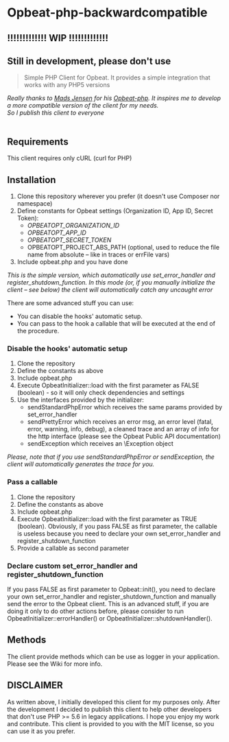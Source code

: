 Opbeat-php-backwardcompatible
=================

## !!!!!!!!!!!!! WIP !!!!!!!!!!!!! 
## Still in development, please don't use 

> Simple PHP Client for Opbeat. It provides a simple integration that works with any PHP5 versions

_Really thanks to [Mads Jensen](https://github.com/madsleejensen) for his [Opbeat-php](https://github.com/madsleejensen/opbeat-php). It inspires me to develop a more compatible version of the client for my needs._  
_So I publish this client to everyone_
<br/>
<br/>
## Requirements
This client requires only cURL (curl for PHP)

## Installation
1. Clone this repository wherever you prefer (it doesn't use Composer nor namespace)
2. Define constants for Opbeat settings (Organization ID, App ID, Secret Token):  
    * *OPBEATOPT\_ORGANIZATION\_ID*  
    * *OPBEATOPT\_APP\_ID*  
    * *OPBEATOPT\_SECRET\_TOKEN*  
    * OPBEATOPT\_PROJECT\_ABS\_PATH (optional, used to reduce the file name from absolute – like in traces or errFile vars)
3. Include opbeat.php and you have done
  
*This is the simple version, which automatically use set\_error\_handler and register\_shutdown\_function. In this mode (or, if you manually initialize the client – see below) the client will automatically catch any uncaught error*  
  
There are some advanced stuff you can use:
* You can disable the hooks' automatic setup.
* You can pass to the hook a callable that will be executed at the end of the procedure.

### Disable the hooks' automatic setup
1. Clone the repository 
2. Define the constants as above
3. Include opbeat.php
4. Execute OpbeatInitializer::load with the first parameter as FALSE (boolean) - so it will only check dependencies and settings
5. Use the interfaces provided by the initializer:
    * sendStandardPhpError which receives the same params provided by set\_error\_handler
    * sendPrettyError which receives an error msg, an error level (fatal, error, warning, info, debug), a cleaned trace and an array of info for the http interface (please see the Opbeat Public API documentation)
    * sendException which receives an \\Exception object
  
  
*Please, note that if you use sendStandardPhpError or sendException, the client will automatically generates the trace for you.*
    
### Pass a callable
1. Clone the repository 
2. Define the constants as above
3. Include opbeat.php
4. Execute OpbeatInitializer::load with the first parameter as TRUE (boolean). Obviously, if you pass FALSE as first parameter, the callable is useless because you need to declare your own set\_error\_handler and register\_shutdown\_function 
5. Provide a callable as second parameter

### Declare custom set\_error\_handler and register\_shutdown\_function
If you pass FALSE as first parameter to Opbeat::init(), you need to declare your own set\_error\_handler and register\_shutdown\_function and manually send the error to the Opbeat client. This is an advanced stuff, if you are doing it only to do other actions before, please consider to run OpbeatInitializer::errorHandler() or OpbeatInitializer::shutdownHandler().

## Methods
The client provide methods which can be use as logger in your application. Please see the Wiki for more info.

## DISCLAIMER
As written above, I initially developed this client for my purposes only. After the development I decided to publish this client to help other developers that don't use PHP \>= 5.6 in legacy applications. I hope you enjoy my work and contribute.
This client is provided to you with the MIT license, so you can use it as you prefer.